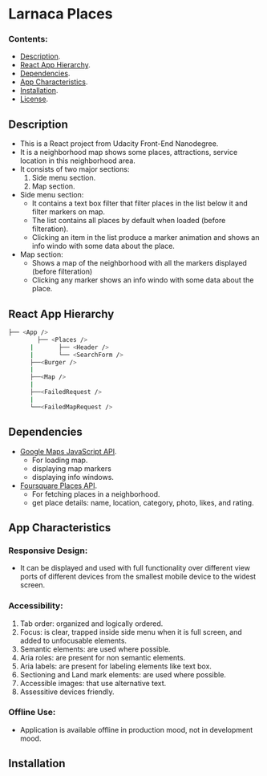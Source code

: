 # Larnaca Places


### Contents:

- [Description](#description).
- [React App Hierarchy](#react-app-hierarchy).
- [Dependencies](#dependencies).
- [App Characteristics](#app-characteristics).
- [Installation](#installation).
- [License](#license).


## Description

- This is a React project from Udacity Front-End Nanodegree.
- It is a neighborhood map shows some places, attractions, service location in this neighborhood area.
- It consists of two major sections:
  1. Side menu section.
  2. Map section.
- Side menu section:
  - It contains a text box filter that filter places in the list below it and filter markers on map.
  - The list contains all places by default when loaded (before filteration).
  - Clicking an item in the list produce a marker animation and shows an info windo with some data about the place.
- Map section:
  - Shows a map of the neighborhood with all the markers displayed (before filteration)
  - Clicking any marker shows an info windo with some data about the place.
  
  
## React App Hierarchy
  
  ```bash
├── <App />
        ├── <Places />
        |       ├── <Header />
        |       └── <SearchForm />
        ├──<Burger />
        |
        ├──<Map />
        |
        ├──<FailedRequest />
        |
        └──<FailedMapRequest />
```


## Dependencies

- [Google Maps JavaScript API](https://developers.google.com/maps/documentation/javascript/tutorial).
  - For loading map. 
  - displaying map markers
  - displaying info windows.
- [Foursquare Places API](https://developer.foursquare.com/places-api).
  - For fetching places in a neighborhood.
  - get place details: name, location, category, photo, likes, and rating.
  
  
## App Characteristics

### Responsive Design:

 - It can be displayed and used with full functionality over different view ports of different devices from the smallest mobile device to the widest screen.
  
### Accessibility:
  1. Tab order: organized and logically ordered.
  2. Focus: is clear, trapped inside side menu when it is full screen, and added to unfocusable elements.
  3. Semantic elements: are used where possible.
  4. Aria roles: are present for non semantic elements.
  5. Aria labels: are present for labeling elements like text box.
  6. Sectioning and Land mark elements: are used where possible.
  7. Accessible images: that use alternative text.
  8. Assessitive devices friendly.
  
### Offline Use:
 - Application is available offline in production mood, not in development mood.
 
 
 ## Installation
 
